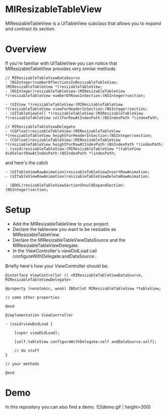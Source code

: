 # MIResizableTableView
MIResizableTableView is a UITableView subclass that allows you to expand and contract its section.

# Overview
If you're familiar with UITableView you can notice that MIResizableTableView provides very similar methods

```
// MIResizableTableViewDataSource
- (NSInteger)numberOfSectionsInResizableTableView:(MIResizableTableView *)resizableTableView;
- (NSInteger)resizableTableView:(MIResizableTableView *)resizableTableView numberOfRowsInSection:(NSInteger)section;

- (UIView *)resizableTableView:(MIResizableTableView *)resizableTableView viewForHeaderInSection:(NSInteger)section;
- (UITableViewCell *)resizableTableView:(MIResizableTableView *)resizableTableView cellForRowAtIndexPath:(NSIndexPath *)indexPath;

// MIResizableTableViewDelegate
- (CGFloat)resizableTableView:(MIResizableTableView *)resizableTableView heightForHeaderInSection:(NSInteger)section;
- (CGFloat)resizableTableView:(MIResizableTableView *)resizableTableView heightForRowAtIndexPath:(NSIndexPath *)indexPath;
- (void)resizableTableView:(MIResizableTableView *)tableView didSelectRowAtIndexPath:(NSIndexPath *)indexPath;

```

and here's the catch

```
- (UITableViewRowAnimation)resizableTableViewInsertRowAnimation;
- (UITableViewRowAnimation)resizableTableViewDeleteRowAnimation;

- (BOOL)resizableTableViewSectionShouldExpandSection:(NSInteger)section;
```

# Setup
- Add the MIResizableTableView to your project.
- Declare the tableview you want to be resizable as MIResizableTableView.
- Declare the MIResizableTableViewDataSource and the MIResizableTableViewDelegate.
- In the ViewController's viewDidLoad call configureWithDelegate:andDataSource:.

Briefly here's how your ViewController should be.

```
@interface ViewController () <MIResizableTableViewDataSource, MIResizableTableViewDelegate>

@property (nonatomic, weak) IBOutlet MIResizableTableView *tableView;

// some other properties

@end

@implementation ViewController

- (void)viewDidLoad {
    
    [super viewDidLoad];
    
    [self.tableView configureWithDelegate:self andDataSource:self];
    
    // do stuff
}

// your methods

@end
```
# Demo
In this repository you can also find a demo.
![](demo.gif | height=300)
